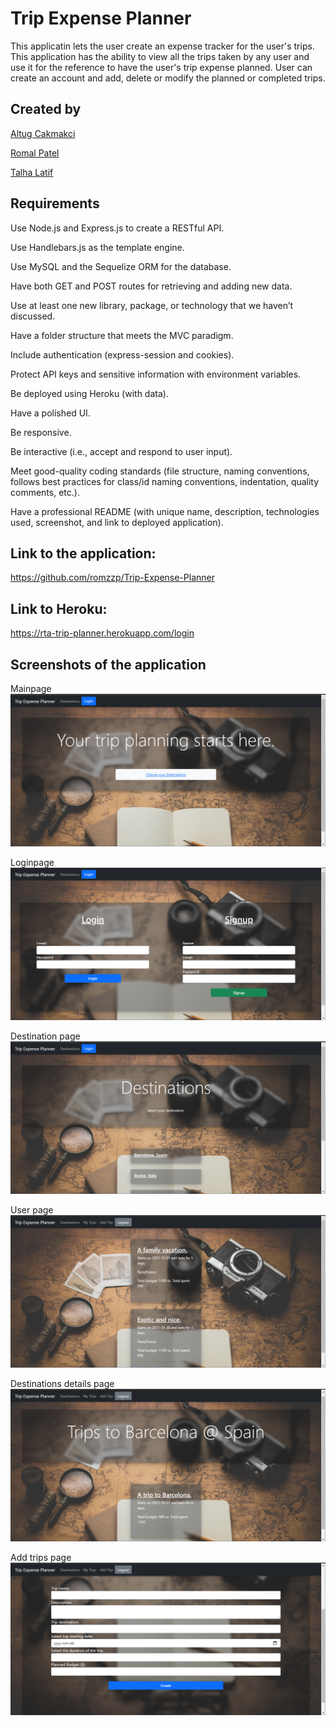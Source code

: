 # Trip Expense Planner

This applicatin lets the user create an expense tracker for the user's trips. This application has the ability to view all the trips taken by any user and use it for the reference to have the user's trip expense planned. User can create an account and add, delete or modify the planned or completed trips.

## Created by

[Altug Cakmakci](https://github.com/altugcakmakci)

[Romal Patel](https://github.com/romzzp)

[Talha Latif](https://github.com/Talha636)

## Requirements
Use Node.js and Express.js to create a RESTful API.

Use Handlebars.js as the template engine.

Use MySQL and the Sequelize ORM for the database.

Have both GET and POST routes for retrieving and adding new data.

Use at least one new library, package, or technology that we haven’t discussed.

Have a folder structure that meets the MVC paradigm.

Include authentication (express-session and cookies).

Protect API keys and sensitive information with environment variables.

Be deployed using Heroku (with data).

Have a polished UI.

Be responsive.

Be interactive (i.e., accept and respond to user input).

Meet good-quality coding standards (file structure, naming conventions, follows best practices for class/id naming conventions, indentation, quality comments, etc.).

Have a professional README (with unique name, description, technologies used, screenshot, and link to deployed application).
## Link to the application:

https://github.com/romzzp/Trip-Expense-Planner

## Link to Heroku:

https://rta-trip-planner.herokuapp.com/login

## Screenshots of the application

Mainpage
<img src=./public/images/mainpage.png>

Loginpage
<img src=./public/images/loginpage.png>

Destination page
<img src=./public/images/destinationspage.png>

User page
<img src=./public/images/userpage.png>

Destinations details page
<img src=./public/images/destinationdetailspage.png>

Add trips page
<img src=./public/images/addtripspage.png>
